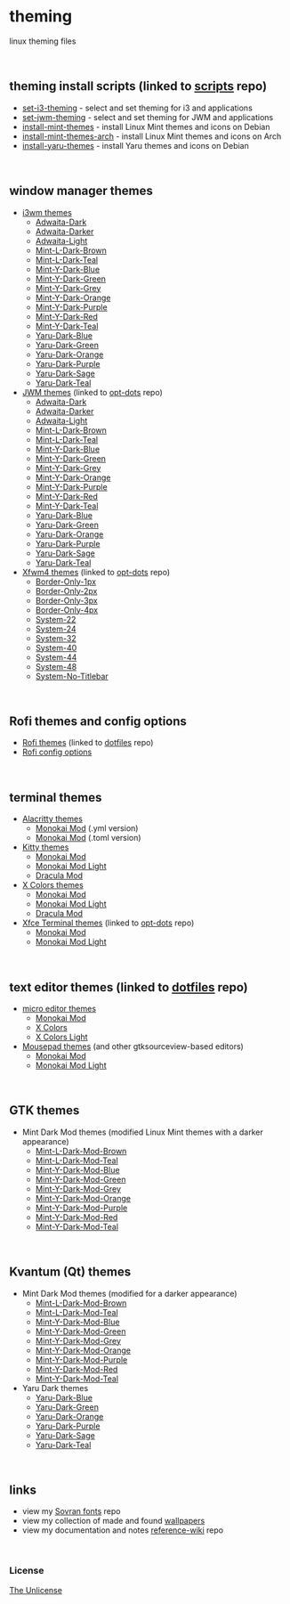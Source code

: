 # theming

linux theming files

&nbsp;

## theming install scripts (linked to [scripts](https://github.com/e33io/scripts) repo)
- [set-i3-theming](https://github.com/e33io/scripts/blob/main/set-i3-theming.sh) - select and set theming for i3 and applications
- [set-jwm-theming](https://github.com/e33io/scripts/blob/main/set-jwm-theming.sh) - select and set theming for JWM and applications
- [install-mint-themes](https://github.com/e33io/scripts/blob/main/install-mint-themes.sh) - install Linux Mint themes and icons on Debian
- [install-mint-themes-arch](https://github.com/e33io/scripts/blob/main/install-mint-themes-arch.sh) - install Linux Mint themes and icons on Arch
- [install-yaru-themes](https://github.com/e33io/scripts/blob/main/install-yaru-themes.sh) - install Yaru themes and icons on Debian

&nbsp;

## window manager themes
- [i3wm themes](https://github.com/e33io/theming/blob/main/window-manager/i3wm-themes.md)
	- [Adwaita-Dark](https://github.com/e33io/theming/blob/main/window-manager/i3wm-themes.md#adwaita-dark)
	- [Adwaita-Darker](https://github.com/e33io/theming/blob/main/window-manager/i3wm-themes.md#adwaita-darker)
	- [Adwaita-Light](https://github.com/e33io/theming/blob/main/window-manager/i3wm-themes.md#adwaita-light)
	- [Mint-L-Dark-Brown](https://github.com/e33io/theming/blob/main/window-manager/i3wm-themes.md#mint-l-dark-brown)
	- [Mint-L-Dark-Teal](https://github.com/e33io/theming/blob/main/window-manager/i3wm-themes.md#mint-l-dark-teal)
	- [Mint-Y-Dark-Blue](https://github.com/e33io/theming/blob/main/window-manager/i3wm-themes.md#mint-y-dark-blue)
	- [Mint-Y-Dark-Green](https://github.com/e33io/theming/blob/main/window-manager/i3wm-themes.md#mint-y-dark-green)
	- [Mint-Y-Dark-Grey](https://github.com/e33io/theming/blob/main/window-manager/i3wm-themes.md#mint-y-dark-grey)
	- [Mint-Y-Dark-Orange](https://github.com/e33io/theming/blob/main/window-manager/i3wm-themes.md#mint-y-dark-orange)
	- [Mint-Y-Dark-Purple](https://github.com/e33io/theming/blob/main/window-manager/i3wm-themes.md#mint-y-dark-purple)
	- [Mint-Y-Dark-Red](https://github.com/e33io/theming/blob/main/window-manager/i3wm-themes.md#mint-y-dark-red)
	- [Mint-Y-Dark-Teal](https://github.com/e33io/theming/blob/main/window-manager/i3wm-themes.md#mint-y-dark-teal)
	- [Yaru-Dark-Blue](https://github.com/e33io/theming/blob/main/window-manager/i3wm-themes.md#yaru-dark-blue)
	- [Yaru-Dark-Green](https://github.com/e33io/theming/blob/main/window-manager/i3wm-themes.md#yaru-dark-green)
	- [Yaru-Dark-Orange](https://github.com/e33io/theming/blob/main/window-manager/i3wm-themes.md#yaru-dark-orange)
	- [Yaru-Dark-Purple](https://github.com/e33io/theming/blob/main/window-manager/i3wm-themes.md#yaru-dark-purple)
	- [Yaru-Dark-Sage](https://github.com/e33io/theming/blob/main/window-manager/i3wm-themes.md#yaru-dark-sage)
	- [Yaru-Dark-Teal](https://github.com/e33io/theming/blob/main/window-manager/i3wm-themes.md#yaru-dark-teal)
- [JWM themes](https://github.com/e33io/opt-dots/blob/main/jwm/.config/jwm/themes) (linked to [opt-dots](https://github.com/e33io/opt-dots) repo)
	- [Adwaita-Dark](https://github.com/e33io/opt-dots/blob/main/jwm/.config/jwm/themes/JWM-Adwaita-Dark)
	- [Adwaita-Darker](https://github.com/e33io/opt-dots/blob/main/jwm/.config/jwm/themes/JWM-Adwaita-Darker)
	- [Adwaita-Light](https://github.com/e33io/opt-dots/blob/main/jwm/.config/jwm/themes/JWM-Adwaita-Light)
	- [Mint-L-Dark-Brown](https://github.com/e33io/opt-dots/blob/main/jwm/.config/jwm/themes/JWM-Mint-L-Dark-Brown)
	- [Mint-L-Dark-Teal](https://github.com/e33io/opt-dots/blob/main/jwm/.config/jwm/themes/JWM-Mint-L-Dark-Teal)
	- [Mint-Y-Dark-Blue](https://github.com/e33io/opt-dots/blob/main/jwm/.config/jwm/themes/JWM-Mint-Y-Dark-Blue)
	- [Mint-Y-Dark-Green](https://github.com/e33io/opt-dots/blob/main/jwm/.config/jwm/themes/JWM-Mint-Y-Dark-Green)
	- [Mint-Y-Dark-Grey](https://github.com/e33io/opt-dots/blob/main/jwm/.config/jwm/themes/JWM-Mint-Y-Dark-Grey)
	- [Mint-Y-Dark-Orange](https://github.com/e33io/opt-dots/blob/main/jwm/.config/jwm/themes/JWM-Mint-Y-Dark-Orange)
	- [Mint-Y-Dark-Purple](https://github.com/e33io/opt-dots/blob/main/jwm/.config/jwm/themes/JWM-Mint-Y-Dark-Purple)
	- [Mint-Y-Dark-Red](https://github.com/e33io/opt-dots/blob/main/jwm/.config/jwm/themes/JWM-Mint-Y-Dark-Red)
	- [Mint-Y-Dark-Teal](https://github.com/e33io/opt-dots/blob/main/jwm/.config/jwm/themes/JWM-Mint-Y-Dark-Teal)
	- [Yaru-Dark-Blue](https://github.com/e33io/opt-dots/blob/main/jwm/.config/jwm/themes/JWM-Yaru-Dark-Blue)
	- [Yaru-Dark-Green](https://github.com/e33io/opt-dots/blob/main/jwm/.config/jwm/themes/JWM-Yaru-Dark-Green)
	- [Yaru-Dark-Orange](https://github.com/e33io/opt-dots/blob/main/jwm/.config/jwm/themes/JWM-Yaru-Dark-Orange)
	- [Yaru-Dark-Purple](https://github.com/e33io/opt-dots/blob/main/jwm/.config/jwm/themes/JWM-Yaru-Dark-Purple)
	- [Yaru-Dark-Sage](https://github.com/e33io/opt-dots/blob/main/jwm/.config/jwm/themes/JWM-Yaru-Dark-Sage)
	- [Yaru-Dark-Teal](https://github.com/e33io/opt-dots/blob/main/jwm/.config/jwm/themes/JWM-Yaru-Dark-Teal)
- [Xfwm4 themes](https://github.com/e33io/opt-dots/blob/main/xfce/usr/share/themes) (linked to [opt-dots](https://github.com/e33io/opt-dots) repo)
	- [Border-Only-1px](https://github.com/e33io/opt-dots/blob/main/xfce/usr/share/themes/Border-Only-1px)
	- [Border-Only-2px](https://github.com/e33io/opt-dots/blob/main/xfce/usr/share/themes/Border-Only-2px)
	- [Border-Only-3px](https://github.com/e33io/opt-dots/blob/main/xfce/usr/share/themes/Border-Only-3px)
	- [Border-Only-4px](https://github.com/e33io/opt-dots/blob/main/xfce/usr/share/themes/Border-Only-4px)
	- [System-22](https://github.com/e33io/opt-dots/blob/main/xfce/usr/share/themes/System-22)
	- [System-24](https://github.com/e33io/opt-dots/blob/main/xfce/usr/share/themes/System-24)
	- [System-32](https://github.com/e33io/opt-dots/blob/main/xfce/usr/share/themes/System-32)
	- [System-40](https://github.com/e33io/opt-dots/blob/main/xfce/usr/share/themes/System-40)
	- [System-44](https://github.com/e33io/opt-dots/blob/main/xfce/usr/share/themes/System-44)
	- [System-48](https://github.com/e33io/opt-dots/blob/main/xfce/usr/share/themes/System-48)
	- [System-No-Titlebar](https://github.com/e33io/opt-dots/blob/main/xfce/usr/share/themes/System-No-Titlebar)

&nbsp;

## Rofi themes and config options
- [Rofi themes](https://github.com/e33io/dotfiles/blob/main/.config/rofi/themes) (linked to [dotfiles](https://github.com/e33io/dotfiles) repo)
- [Rofi config options](https://github.com/e33io/theming/blob/main/rofi/rofi-config-options.md)

&nbsp;

## terminal themes
- [Alacritty themes](https://github.com/e33io/theming/blob/main/terminal/alacritty-themes.md)
	- [Monokai Mod](https://github.com/e33io/theming/blob/main/terminal/alacritty-themes.md#monokai-mod-yml-version) (.yml version)
	- [Monokai Mod](https://github.com/e33io/theming/blob/main/terminal/alacritty-themes.md#monokai-mod-toml-version) (.toml version)
- [Kitty themes](https://github.com/e33io/theming/blob/main/terminal/kitty-themes.md)
	- [Monokai Mod](https://github.com/e33io/theming/blob/main/terminal/kitty-themes.md#monokai-mod)
	- [Monokai Mod Light](https://github.com/e33io/theming/blob/main/terminal/kitty-themes.md#monokai-mod-light)
	- [Dracula Mod](https://github.com/e33io/theming/blob/main/terminal/kitty-themes.md#dracula-mod)
- [X Colors themes](https://github.com/e33io/theming/blob/main/terminal/x-colors-themes.md)
	- [Monokai Mod](https://github.com/e33io/theming/blob/main/terminal/x-colors-themes.md#monokai-mod)
	- [Monokai Mod Light](https://github.com/e33io/theming/blob/main/terminal/x-colors-themes.md#monokai-mod-light)
	- [Dracula Mod](https://github.com/e33io/theming/blob/main/terminal/x-colors-themes.md#dracula-mod)
- [Xfce Terminal themes](https://github.com/e33io/opt-dots/blob/main/xfce/usr/share/xfce4/terminal/colorschemes) (linked to [opt-dots](https://github.com/e33io/opt-dots) repo)
	- [Monokai Mod](https://github.com/e33io/opt-dots/blob/main/xfce/usr/share/xfce4/terminal/colorschemes/monokai-mod.theme)
	- [Monokai Mod Light](https://github.com/e33io/opt-dots/blob/main/xfce/usr/share/xfce4/terminal/colorschemes/monokai-mod-light.theme)

&nbsp;

## text editor themes (linked to [dotfiles](https://github.com/e33io/dotfiles) repo)
- [micro editor themes](https://github.com/e33io/dotfiles/blob/main/.config/micro/colorschemes)
	- [Monokai Mod](https://github.com/e33io/dotfiles/blob/main/.config/micro/colorschemes/monokai-mod.micro)
	- [X Colors](https://github.com/e33io/dotfiles/blob/main/.config/micro/colorschemes/x-colors.micro)
	- [X Colors Light](https://github.com/e33io/dotfiles/blob/main/.config/micro/colorschemes/x-colors-light.micro)
- [Mousepad themes](https://github.com/e33io/dotfiles/blob/main/usr/share/gtksourceview-4/styles) (and other gtksourceview-based editors)
	- [Monokai Mod](https://github.com/e33io/dotfiles/blob/main/usr/share/gtksourceview-4/styles/monokai-mod.xml)
	- [Monokai Mod Light](https://github.com/e33io/dotfiles/blob/main/usr/share/gtksourceview-4/styles/monokai-mod-light.xml)

&nbsp;

## GTK themes
- Mint Dark Mod themes (modified Linux Mint themes with a darker appearance)
	- [Mint-L-Dark-Mod-Brown](https://github.com/e33io/theming/blob/main/gtk/Mint-L-Dark-Mod-Brown)
	- [Mint-L-Dark-Mod-Teal](https://github.com/e33io/theming/blob/main/gtk/Mint-L-Dark-Mod-Teal)
	- [Mint-Y-Dark-Mod-Blue](https://github.com/e33io/theming/blob/main/gtk/Mint-Y-Dark-Mod-Blue)
	- [Mint-Y-Dark-Mod-Green](https://github.com/e33io/theming/blob/main/gtk/Mint-Y-Dark-Mod-Green)
	- [Mint-Y-Dark-Mod-Grey](https://github.com/e33io/theming/blob/main/gtk/Mint-Y-Dark-Mod-Grey)
	- [Mint-Y-Dark-Mod-Orange](https://github.com/e33io/theming/blob/main/gtk/Mint-Y-Dark-Mod-Orange)
	- [Mint-Y-Dark-Mod-Purple](https://github.com/e33io/theming/blob/main/gtk/Mint-Y-Dark-Mod-Purple)
	- [Mint-Y-Dark-Mod-Red](https://github.com/e33io/theming/blob/main/gtk/Mint-Y-Dark-Mod-Red)
	- [Mint-Y-Dark-Mod-Teal](https://github.com/e33io/theming/blob/main/gtk/Mint-Y-Dark-Mod-Teal)

&nbsp;

## Kvantum (Qt) themes
- Mint Dark Mod themes (modified for a darker appearance)
	- [Mint-L-Dark-Mod-Brown](https://github.com/e33io/theming/blob/main/Kvantum/Mint-L-Dark-Mod-Brown)
	- [Mint-L-Dark-Mod-Teal](https://github.com/e33io/theming/blob/main/Kvantum/Mint-L-Dark-Mod-Teal)
	- [Mint-Y-Dark-Mod-Blue](https://github.com/e33io/theming/blob/main/Kvantum/Mint-Y-Dark-Mod-Blue)
	- [Mint-Y-Dark-Mod-Green](https://github.com/e33io/theming/blob/main/Kvantum/Mint-Y-Dark-Mod-Green)
	- [Mint-Y-Dark-Mod-Grey](https://github.com/e33io/theming/blob/main/Kvantum/Mint-Y-Dark-Mod-Grey)
	- [Mint-Y-Dark-Mod-Orange](https://github.com/e33io/theming/blob/main/Kvantum/Mint-Y-Dark-Mod-Orange)
	- [Mint-Y-Dark-Mod-Purple](https://github.com/e33io/theming/blob/main/Kvantum/Mint-Y-Dark-Mod-Purple)
	- [Mint-Y-Dark-Mod-Red](https://github.com/e33io/theming/blob/main/Kvantum/Mint-Y-Dark-Mod-Red)
	- [Mint-Y-Dark-Mod-Teal](https://github.com/e33io/theming/blob/main/Kvantum/Mint-Y-Dark-Mod-Teal)
- Yaru Dark themes
	- [Yaru-Dark-Blue](https://github.com/e33io/theming/blob/main/Kvantum/Yaru-blue-dark)
	- [Yaru-Dark-Green](https://github.com/e33io/theming/blob/main/Kvantum/Yaru-viridian-dark)
	- [Yaru-Dark-Orange](https://github.com/e33io/theming/blob/main/Kvantum/Yaru-orange-dark)
	- [Yaru-Dark-Purple](https://github.com/e33io/theming/blob/main/Kvantum/Yaru-purple-dark)
	- [Yaru-Dark-Sage](https://github.com/e33io/theming/blob/main/Kvantum/Yaru-sage-dark)
	- [Yaru-Dark-Teal](https://github.com/e33io/theming/blob/main/Kvantum/Yaru-prussiangreen-dark)

&nbsp;

## links
- view my [Sovran fonts](https://github.com/e33io/sovran-fonts) repo
- view my collection of made and found [wallpapers](https://i.e33.io/wallpapers)
- view my documentation and notes [reference-wiki](https://github.com/e33io/reference-wiki) repo

&nbsp;

### License
[The Unlicense](https://github.com/e33io/theming/blob/main/LICENSE)
